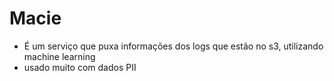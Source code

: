 # Macie
- É um serviço que puxa informações dos logs que estão no s3, utilizando machine learning
- usado muito com dados PII